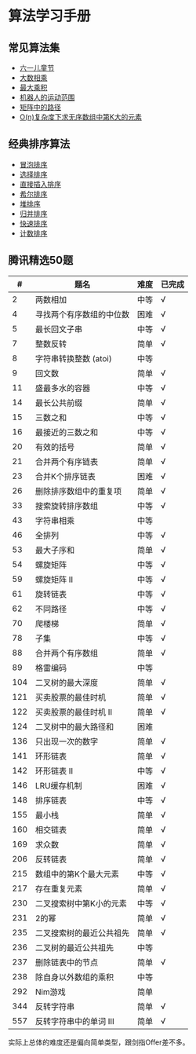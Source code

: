 # 算法学习手册

## 常见算法集
* [六一儿童节](https://github.com/logcas/Algorithm/blob/master/%E5%B8%B8%E8%A7%81%E7%AE%97%E6%B3%95/%E5%85%AD%E4%B8%80%E5%84%BF%E7%AB%A5%E8%8A%82.js)
* [大数相乘](https://github.com/logcas/Algorithm/blob/master/%E5%B8%B8%E8%A7%81%E7%AE%97%E6%B3%95/大数相乘.js)
* [最大乘积](https://github.com/logcas/Algorithm/blob/master/%E5%B8%B8%E8%A7%81%E7%AE%97%E6%B3%95/最大乘积.js)
* [机器人的运动范围](https://github.com/logcas/Algorithm/blob/master/%E5%B8%B8%E8%A7%81%E7%AE%97%E6%B3%95/机器人的运动范围.js)
* [矩阵中的路径](https://github.com/logcas/Algorithm/blob/master/%E5%B8%B8%E8%A7%81%E7%AE%97%E6%B3%95/矩阵中的路径.js)
* [O(n)复杂度下求无序数组中第K大的元素](https://github.com/logcas/Algorithm/blob/master/%E5%B8%B8%E8%A7%81%E7%AE%97%E6%B3%95/无序数组中第k大的元素.js)

## 经典排序算法
* [冒泡排序](https://github.com/logcas/Algorithm/blob/master/排序算法/冒泡排序.js)
* [选择排序](https://github.com/logcas/Algorithm/blob/master/排序算法/选择排序.js)
* [直接插入排序](https://github.com/logcas/Algorithm/blob/master/排序算法/直接插入排序.js)
* [希尔排序](https://github.com/logcas/Algorithm/blob/master/排序算法/希尔排序.js)
* [堆排序](https://github.com/logcas/Algorithm/blob/master/排序算法/堆排序.js)
* [归并排序](https://github.com/logcas/Algorithm/blob/master/排序算法/归并排序.js)
* [快速排序](https://github.com/logcas/Algorithm/blob/master/排序算法/快速排序.js)
* [计数排序](https://github.com/logcas/Algorithm/blob/master/排序算法/计数排序.js)

## 腾讯精选50题
|#|题名|难度|已完成|
|--|--|--|--|
|2|两数相加|中等|√|
|4|寻找两个有序数组的中位数|困难|√|
|5|最长回文子串|中等|√|
|7|整数反转|简单|√|
|8|	字符串转换整数 (atoi)|中等||
|9|	回文数|	简单|√|
|11|	盛最多水的容器|	中等|√|
|14|	最长公共前缀|	简单|√|
|15|	三数之和|	中等|√|
|16|	最接近的三数之和|	中等|√|
|20|	有效的括号|	简单|√|
|21|	合并两个有序链表|	简单|√|
|23|	合并K个排序链表|	困难|√|
|26|	删除排序数组中的重复项|	简单|√|
|33|	搜索旋转排序数组|	中等|√|
|43|	字符串相乘|	中等||
|46|	全排列|	中等|√|
|53|	最大子序和|	简单|√|
|54|	螺旋矩阵|	中等|√|
|59|	螺旋矩阵 II|	中等|√|
|61|	旋转链表|	中等|√|
|62|	不同路径|	中等|√|
|70|	爬楼梯|	简单|√|
|78|	子集|	中等|√|
|88|	合并两个有序数组|	简单|√|
|89|	格雷编码|	中等||
|104|	二叉树的最大深度|	简单|√|
|121|	买卖股票的最佳时机|	简单|√|
|122|	买卖股票的最佳时机 II|	简单|√|
|124|	二叉树中的最大路径和|	困难||
|136|	只出现一次的数字|	简单|√|
|141|	环形链表|	简单|√|
|142|	环形链表 II|	中等|√|
|146|	LRU缓存机制|	困难|√|
|148|	排序链表|	中等|√|
|155|	最小栈|	简单|√|
|160|	相交链表|	简单|√|
|169|	求众数|	简单|√|
|206|	反转链表|	简单|√|
|215|	数组中的第K个最大元素|	中等|√|
|217|	存在重复元素|	简单|√|
|230|	二叉搜索树中第K小的元素|	中等|√|
|231| 2的幂|	简单|√|
|235|	二叉搜索树的最近公共祖先|	简单|√|
|236|	二叉树的最近公共祖先|	中等||
|237|	删除链表中的节点|	简单|√|
|238|	除自身以外数组的乘积|	中等||
|292|	Nim游戏 |简单||
|344|	反转字符串|	简单|√|
|557|	反转字符串中的单词 III|	简单|√|

实际上总体的难度还是偏向简单类型，跟剑指Offer差不多。